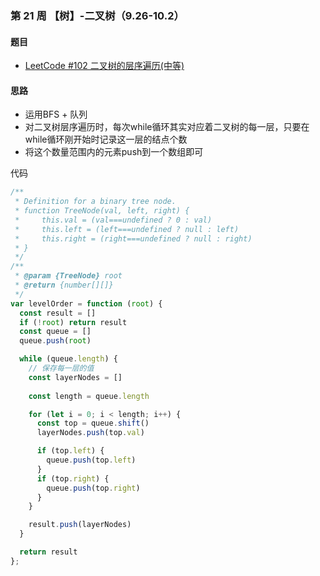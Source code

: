 ### 第 21 周 【树】-二叉树（9.26-10.2）

#### 题目

- [LeetCode #102 二叉树的层序遍历(中等)](https://leetcode.cn/problems/binary-tree-level-order-traversal/)

#### 思路

- 运用BFS + 队列
- 对二叉树层序遍历时，每次while循环其实对应着二叉树的每一层，只要在while循环刚开始时记录这一层的结点个数
- 将这个数量范围内的元素push到一个数组即可


代码

```javascript
/**
 * Definition for a binary tree node.
 * function TreeNode(val, left, right) {
 *     this.val = (val===undefined ? 0 : val)
 *     this.left = (left===undefined ? null : left)
 *     this.right = (right===undefined ? null : right)
 * }
 */
/**
 * @param {TreeNode} root
 * @return {number[][]}
 */
var levelOrder = function (root) {
  const result = []
  if (!root) return result
  const queue = []
  queue.push(root)

  while (queue.length) {
    // 保存每一层的值
    const layerNodes = []
    
    const length = queue.length

    for (let i = 0; i < length; i++) {
      const top = queue.shift()
      layerNodes.push(top.val)

      if (top.left) {
        queue.push(top.left)
      }
      if (top.right) {
        queue.push(top.right)
      }
    }

    result.push(layerNodes)
  }

  return result
};
```
